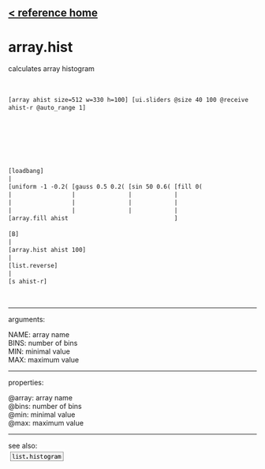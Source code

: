 [< reference home](ceammc_lib.html)
---

# array.hist


calculates array histogram

```


[array ahist size=512 w=330 h=100] [ui.sliders @size 40 100 @receive ahist-r @auto_range 1]







[loadbang]
|
[uniform -1 -0.2( [gauss 0.5 0.2( [sin 50 0.6( [fill 0(
|                 |               |            |
|                 |               |            |
|                 |               |            |
[array.fill ahist                              ]

[B]
|
[array.hist ahist 100]
|
[list.reverse]
|
[s ahist-r]

            
```

---
arguments:

NAME: array name<br>
BINS: number of bins<br>
MIN: minimal value<br>
MAX: maximum value<br>

---
properties:

@array: array name<br>
@bins: number of
            bins<br>
@min: minimal value<br>
@max: maximum value<br>

---
see also:<br>
[![list.histogram](img/object_list.histogram.png)](list.histogram.html)
